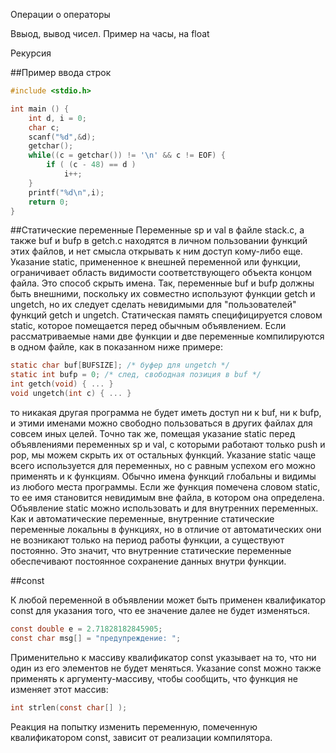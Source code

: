 Операции о операторы

Ввыод, вывод чисел. Пример на часы, на float

Рекурсия

##Пример ввода строк
```c
#include <stdio.h>

int main () {
	int d, i = 0;
	char c;
	scanf("%d",&d);
	getchar();
	while((c = getchar()) != '\n' && c != EOF) {
		if ( (c - 48) == d ) 
			i++;	
	}	
	printf("%d\n",i);
	return 0;
}
```

##Статические переменные
Переменные sp и val в файле stack.с, а также buf и bufp в getch.с находятся в личном пользовании
функций этих файлов, и нет смысла открывать к ним доступ кому-либо еще. Указание static, примененное
к внешней переменной или функции, ограничивает область видимости соответствующего объекта концом
файла. Это способ скрыть имена. Так, переменные buf и bufp должны быть внешними, поскольку их
совместно используют функции getch и ungetch, но их следует сделать невидимыми для "пользователей"
функций getch и ungetch.
Статическая память специфицируется словом static, которое помещается перед обычным объявлением.
Если рассматриваемые нами две функции и две переменные компилируются в одном файле, как в
показанном ниже примере:
```c
static char buf[BUFSIZE]; /* буфер для ungetch */
static int bufp = 0; /* след, свободная позиция в buf */
int getch(void) { ... }
void ungetch(int c) { ... }
```

то никакая другая программа не будет иметь доступ ни к buf, ни к bufp, и этими именами можно свободно
пользоваться в других файлах для совсем иных целей. Точно так же, помещая указание static перед
объявлениями переменных sp и val, с которыми работают только push и pop, мы можем скрыть их от
остальных функций.
Указание static чаще всего используется для переменных, но с равным успехом его можно применять и к
функциям. Обычно имена функций глобальны и видимы из любого места программы. Если же функция
помечена словом static, то ее имя становится невидимым вне файла, в котором она определена.
Объявление static можно использовать и для внутренних переменных. Как и автоматические переменные,
внутренние статические переменные локальны в функциях, но в отличие от автоматических они не возникают
только на период работы функции, а существуют постоянно. Это значит, что внутренние статические
переменные обеспечивают постоянное сохранение данных внутри функции.

##const

К любой переменной в объявлении может быть применен квалификатор const для указания того, что ее
значение далее не будет изменяться.
```c
const double e = 2.71828182845905;
const char msg[] = "предупреждение: ";
```

Применительно к массиву квалификатор const указывает на то, что ни один из его элементов не будет
меняться. Указание const можно также применять к аргументу-массиву, чтобы сообщить, что функция не
изменяет этот массив:
```c
int strlen(const char[] );
```

Реакция на попытку изменить переменную, помеченную квалификатором const, зависит от реализации
компилятора.
